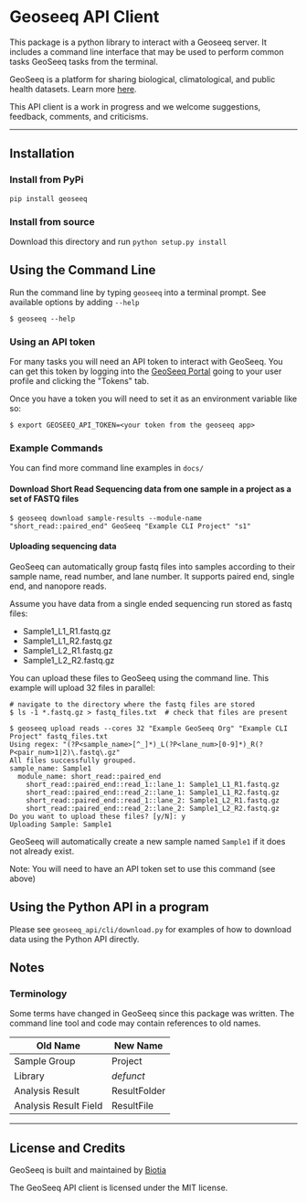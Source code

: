 # Geoseeq API Client

This package is a python library to interact with a Geoseeq server. It includes a command line interface that may be used to perform common tasks GeoSeeq tasks from the terminal.

GeoSeeq is a platform for sharing biological, climatological, and public health datasets. Learn more [here](https://www.geoseeq.com/).

This API client is a work in progress and we welcome suggestions, feedback, comments, and criticisms.

---

## Installation

### Install from PyPi

`pip install geoseeq`

### Install from source

Download this directory and run `python setup.py install`


## Using the Command Line 

Run the command line by typing `geoseeq` into a terminal prompt. See available options by adding `--help`

```
$ geoseeq --help
```

### Using an API token

For many tasks you will need an API token to interact with GeoSeeq. You can get this token by logging into the [GeoSeeq Portal](https://portal.geoseeq.com/) going to your user profile and clicking the "Tokens" tab.

Once you have a token you will need to set it as an environment variable like so:

```
$ export GEOSEEQ_API_TOKEN=<your token from the geoseeq app>
```

### Example Commands

You can find more command line examples in `docs/`

#### Download Short Read Sequencing data from one sample in a project as a set of FASTQ files

```
$ geoseeq download sample-results --module-name "short_read::paired_end" GeoSeeq "Example CLI Project" "s1"
```

#### Uploading sequencing data

GeoSeeq can automatically group fastq files into samples according to their 
sample name, read number, and lane number. It supports paired end, single end,
and nanopore reads.

Assume you have data from a single ended sequencing run stored as fastq files: 
 - Sample1_L1_R1.fastq.gz
 - Sample1_L1_R2.fastq.gz
 - Sample1_L2_R1.fastq.gz
 - Sample1_L2_R2.fastq.gz

You can upload these files to GeoSeeq using the command line. This example will upload 32 files in  parallel:

```
# navigate to the directory where the fastq files are stored
$ ls -1 *.fastq.gz > fastq_files.txt  # check that files are present

$ geoseeq upload reads --cores 32 "Example GeoSeeq Org" "Example CLI Project" fastq_files.txt
Using regex: "(?P<sample_name>[^_]*)_L(?P<lane_num>[0-9]*)_R(?P<pair_num>1|2)\.fastq\.gz"
All files successfully grouped.
sample_name: Sample1
  module_name: short_read::paired_end
    short_read::paired_end::read_1::lane_1: Sample1_L1_R1.fastq.gz
    short_read::paired_end::read_2::lane_1: Sample1_L1_R2.fastq.gz
    short_read::paired_end::read_1::lane_2: Sample1_L2_R1.fastq.gz
    short_read::paired_end::read_2::lane_2: Sample1_L2_R2.fastq.gz
Do you want to upload these files? [y/N]: y
Uploading Sample: Sample1
```

GeoSeeq will automatically create a new sample named `Sample1` if it does not already exist.

Note: You will need to have an API token set to use this command (see above)

## Using the Python API in a program

Please see `geoseeq_api/cli/download.py` for examples of how to download data using the Python API directly.

## Notes

### Terminology

Some terms have changed in GeoSeeq since this package was written. The command line tool and code may contain references to old names.

| Old Name  | New Name  |
|---|---|
| Sample Group  | Project  |
| Library  | _defunct_  |
| Analysis Result  | ResultFolder  |
| Analysis Result Field | ResultFile |
---

## License and Credits

GeoSeeq is built and maintained by [Biotia](https://www.biotia.io/)

The GeoSeeq API client is licensed under the MIT license.
